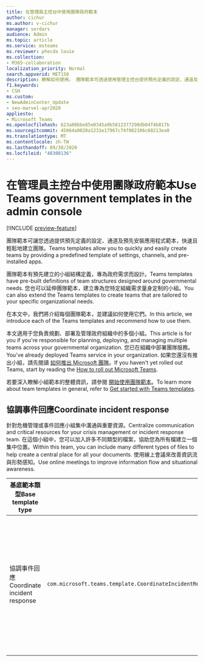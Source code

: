 ```yaml
---
title: 在管理員主控台中使用團隊政府範本
author: cichur
ms.author: v-cichur
manager: serdars
audience: Admin
ms.topic: article
ms.service: msteams
ms.reviewer: phecda louie
ms.collection:
- M365-collaboration
localization_priority: Normal
search.appverid: MET150
description: 瞭解如何使用。 團隊範本可透過使用管理主控台提供預先定義的設定、通道及預先安裝的應用程式，來建立專為政府需求設計的小組結構。
f1.keywords:
- CSH
ms.custom:
- NewAdminCenter_Update
- seo-marvel-apr2020
appliesto:
- Microsoft Teams
ms.openlocfilehash: 623a80bbe85e0345a9b5812377290db04f4b817b
ms.sourcegitcommit: 45064a0020a1231e17967c74f082106c68213ea0
ms.translationtype: MT
ms.contentlocale: zh-TW
ms.lasthandoff: 09/30/2020
ms.locfileid: "48308136"
---
```

# <a name="use-teams-government-templates-in-the-admin-console"></a><span data-ttu-id="b4cae-104">在管理員主控台中使用團隊政府範本</span><span class="sxs-lookup"><span data-stu-id="b4cae-104">Use Teams government templates in the admin console</span></span>

[!INCLUDE [preview-feature](includes/preview-feature.md)]

<span data-ttu-id="b4cae-105">團隊範本可讓您透過提供預先定義的設定、通道及預先安裝應用程式範本，快速且輕鬆地建立團隊。</span><span class="sxs-lookup"><span data-stu-id="b4cae-105">Teams templates allow you to quickly and easily create teams by providing a predefined template of settings, channels, and pre-installed apps.</span></span>

<span data-ttu-id="b4cae-106">團隊範本有預先建立的小組結構定義，專為政府需求而設計。</span><span class="sxs-lookup"><span data-stu-id="b4cae-106">Teams templates have pre-built definitions of team structures designed around governmental needs.</span></span> <span data-ttu-id="b4cae-107">您也可以延伸團隊範本，建立專為您特定組織需求量身定制的小組。</span><span class="sxs-lookup"><span data-stu-id="b4cae-107">You can also extend the Teams templates to create teams that are tailored to your specific organizational needs.</span></span>

<span data-ttu-id="b4cae-108">在本文中，我們將介紹每個團隊範本，並建議如何使用它們。</span><span class="sxs-lookup"><span data-stu-id="b4cae-108">In this article, we introduce each of the Teams templates and recommend how to use them.</span></span>

<span data-ttu-id="b4cae-109">本文適用于您負責規劃、部署及管理政府組織中的多個小組。</span><span class="sxs-lookup"><span data-stu-id="b4cae-109">This article is for you if you're responsible for planning, deploying, and managing multiple teams across your governmental organization.</span></span> <span data-ttu-id="b4cae-110">您已在組織中部署團隊服務。</span><span class="sxs-lookup"><span data-stu-id="b4cae-110">You've already deployed Teams service in your organization.</span></span> <span data-ttu-id="b4cae-111">如果您還沒有推出小組，請先閱讀 [如何推出 Microsoft 團隊](How-to-roll-out-teams.md)。</span><span class="sxs-lookup"><span data-stu-id="b4cae-111">If you haven't yet rolled out Teams, start by reading the [How to roll out Microsoft Teams](How-to-roll-out-teams.md).</span></span>

<span data-ttu-id="b4cae-112">若要深入瞭解小組範本的整體資訊，請參閱 [開始使用團隊範本](get-started-with-teams-templates-in-the-admin-console.md)。</span><span class="sxs-lookup"><span data-stu-id="b4cae-112">To learn more about team templates in general, refer to [Get started with Teams templates](get-started-with-teams-templates-in-the-admin-console.md).</span></span>

## <a name="coordinate-incident-response"></a><span data-ttu-id="b4cae-113">協調事件回應</span><span class="sxs-lookup"><span data-stu-id="b4cae-113">Coordinate incident response</span></span>

<span data-ttu-id="b4cae-114">針對危機管理或事件回應小組集中溝通與重要資源。</span><span class="sxs-lookup"><span data-stu-id="b4cae-114">Centralize communication and critical resources for your crisis management or incident response team.</span></span> <span data-ttu-id="b4cae-115">在這個小組中，您可以加入許多不同類型的檔案，協助您為所有檔建立一個集中位置。</span><span class="sxs-lookup"><span data-stu-id="b4cae-115">Within this team, you can include many different types of files to help create a central place for all your documents.</span></span> <span data-ttu-id="b4cae-116">使用線上會議來改善資訊流與形勢感知。</span><span class="sxs-lookup"><span data-stu-id="b4cae-116">Use online meetings to improve information flow and situational awareness.</span></span>

| <span data-ttu-id="b4cae-117">基底範本類型</span><span class="sxs-lookup"><span data-stu-id="b4cae-117">Base template type</span></span> | | <span data-ttu-id="b4cae-118">此基礎範本隨附的屬性</span><span class="sxs-lookup"><span data-stu-id="b4cae-118">Properties that come with this base template</span></span> |
| ------------------|-- |----------------------------------------------------- |
|<span data-ttu-id="b4cae-119">協調事件回應</span><span class="sxs-lookup"><span data-stu-id="b4cae-119">Coordinate incident response</span></span>|`com.microsoft.teams.template.CoordinateIncidentResponse` |<span data-ttu-id="b4cae-120">管道</span><span class="sxs-lookup"><span data-stu-id="b4cae-120">Channels:</span></span> <ul><li><span data-ttu-id="b4cae-121">一般</span><span class="sxs-lookup"><span data-stu-id="b4cae-121">General</span></span><li><span data-ttu-id="b4cae-122">公告</span><span class="sxs-lookup"><span data-stu-id="b4cae-122">Announcements</span></span></li><li><span data-ttu-id="b4cae-123">物流</span><span class="sxs-lookup"><span data-stu-id="b4cae-123">Logistics</span></span></li><li><span data-ttu-id="b4cae-124">規劃</span><span class="sxs-lookup"><span data-stu-id="b4cae-124">Planning</span></span></li><li><span data-ttu-id="b4cae-125">修復</span><span class="sxs-lookup"><span data-stu-id="b4cae-125">Recovery</span></span></li><li><span data-ttu-id="b4cae-126">非常</span><span class="sxs-lookup"><span data-stu-id="b4cae-126">Urgent</span></span></li></ul> <span data-ttu-id="b4cae-127">應用</span><span class="sxs-lookup"><span data-stu-id="b4cae-127">Apps:</span></span> <ul><li><span data-ttu-id="b4cae-128">Wiki</span><span class="sxs-lookup"><span data-stu-id="b4cae-128">Wiki</span></span></li><li><span data-ttu-id="b4cae-129">Excel</span><span class="sxs-lookup"><span data-stu-id="b4cae-129">Excel</span></span></li><li><span data-ttu-id="b4cae-130">OneNote</span><span class="sxs-lookup"><span data-stu-id="b4cae-130">OneNote</span></span></li><li><span data-ttu-id="b4cae-131">SharePoint</span><span class="sxs-lookup"><span data-stu-id="b4cae-131">SharePoint</span></span></li><li><span data-ttu-id="b4cae-132">Planner</span><span class="sxs-lookup"><span data-stu-id="b4cae-132">Planner</span></span></li></ul>|
||||